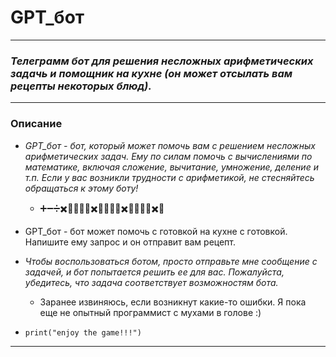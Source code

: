 # GPT_бот

--- 

### *Телеграмм бот для решения несложных арифметических задачь и помощник на кухне (он может отсылать вам рецепты некоторых блюд).*

---
### Описание
* *GPT_бот - бот, который может помочь вам с решением несложных арифметических задач. 
Ему по силам помочь с вычислениями по математике, включая сложение, вычитание, умножение, деление и т.п. 
Если у вас возникли трудности с арифметикой, не стесняйтесь обращаться к этому боту!*

  * ➕➖➗✖️🟰➕➖➗✖️🟰➕➖➗✖️🟰➕➖➗✖️🟰
* GPT_бот - бот может помочь с готовкой на кухне с готовкой. Напишите ему запрос и он отправит вам рецепт.

* *Чтобы воспользоваться ботом, просто отправьте мне сообщение с задачей, и бот попытается
решить ее для вас. Пожалуйста, убедитесь, что задача соответствует 
возможностям бота.*

  * Заранее извиняюсь, если возникнут какие-то ошибки. Я пока еще не опытный программист с мухами в голове :)
* ```print("enjoy the game!!!")```

---